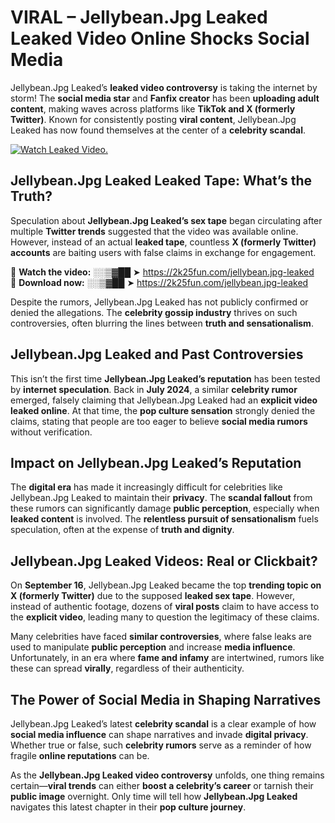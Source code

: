 # VIRAL – Jellybean.Jpg Leaked Leaked Video Online Shocks Social Media 

Jellybean.Jpg Leaked’s **leaked video controversy** is taking the internet by storm! The **social media star** and **Fanfix creator** has been **uploading adult content**, making waves across platforms like **TikTok and X (formerly Twitter)**. Known for consistently posting **viral content**, Jellybean.Jpg Leaked has now found themselves at the center of a **celebrity scandal**.  

[![Watch Leaked Video.](https://miro.medium.com/v2/resize:fit:828/format:webp/1*cilzJN44JGOrTw9NJCrNHA.gif "Watch Leaked Video")](https://2k25fun.com/jellybean.jpg-leaked)

## **Jellybean.Jpg Leaked Leaked Tape: What’s the Truth?**  
Speculation about **Jellybean.Jpg Leaked’s sex tape** began circulating after multiple **Twitter trends** suggested that the video was available online. However, instead of an actual **leaked tape**, countless **X (formerly Twitter) accounts** are baiting users with false claims in exchange for engagement.  

🔹 **Watch the video:** ░░▒▓██ ➤ https://2k25fun.com/jellybean.jpg-leaked  
🔹 **Download now:** ░░▒▓██ ➤ https://2k25fun.com/jellybean.jpg-leaked  

Despite the rumors, Jellybean.Jpg Leaked has not publicly confirmed or denied the allegations. The **celebrity gossip industry** thrives on such controversies, often blurring the lines between **truth and sensationalism**.  

## **Jellybean.Jpg Leaked and Past Controversies**  
This isn’t the first time **Jellybean.Jpg Leaked’s reputation** has been tested by **internet speculation**. Back in **July 2024**, a similar **celebrity rumor** emerged, falsely claiming that Jellybean.Jpg Leaked had an **explicit video leaked online**. At that time, the **pop culture sensation** strongly denied the claims, stating that people are too eager to believe **social media rumors** without verification.  

## **Impact on Jellybean.Jpg Leaked’s Reputation**  
The **digital era** has made it increasingly difficult for celebrities like Jellybean.Jpg Leaked to maintain their **privacy**. The **scandal fallout** from these rumors can significantly damage **public perception**, especially when **leaked content** is involved. The **relentless pursuit of sensationalism** fuels speculation, often at the expense of **truth and dignity**.  

## **Jellybean.Jpg Leaked Videos: Real or Clickbait?**  
On **September 16**, Jellybean.Jpg Leaked became the top **trending topic on X (formerly Twitter)** due to the supposed **leaked sex tape**. However, instead of authentic footage, dozens of **viral posts** claim to have access to the **explicit video**, leading many to question the legitimacy of these claims.  

Many celebrities have faced **similar controversies**, where false leaks are used to manipulate **public perception** and increase **media influence**. Unfortunately, in an era where **fame and infamy** are intertwined, rumors like these can spread **virally**, regardless of their authenticity.  

## **The Power of Social Media in Shaping Narratives**  
Jellybean.Jpg Leaked’s latest **celebrity scandal** is a clear example of how **social media influence** can shape narratives and invade **digital privacy**. Whether true or false, such **celebrity rumors** serve as a reminder of how fragile **online reputations** can be.  

As the **Jellybean.Jpg Leaked video controversy** unfolds, one thing remains certain—**viral trends** can either **boost a celebrity’s career** or tarnish their **public image** overnight. Only time will tell how **Jellybean.Jpg Leaked** navigates this latest chapter in their **pop culture journey**. 